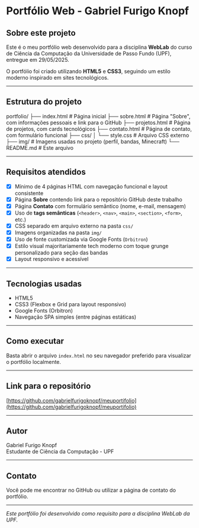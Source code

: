 # Portfólio Web - Gabriel Furigo Knopf

## Sobre este projeto

Este é o meu portfólio web desenvolvido para a disciplina **WebLab** do curso de Ciência da Computação da Universidade de Passo Fundo (UPF), entregue em 29/05/2025.

O portfólio foi criado utilizando **HTML5** e **CSS3**, seguindo um estilo moderno inspirado em sites tecnológicos.

---

## Estrutura do projeto

portfolio/
├── index.html # Página inicial
├── sobre.html # Página "Sobre", com informações pessoais e link para o GitHub
├── projetos.html # Página de projetos, com cards tecnológicos
├── contato.html # Página de contato, com formulário funcional
├── css/
│ └── style.css # Arquivo CSS externo
├── img/ # Imagens usadas no projeto (perfil, bandas, Minecraft)
└── README.md # Este arquivo


---

## Requisitos atendidos

- [x] Mínimo de 4 páginas HTML com navegação funcional e layout consistente
- [x] Página **Sobre** contendo link para o repositório GitHub deste trabalho
- [x] Página **Contato** com formulário semântico (nome, e-mail, mensagem)
- [x] Uso de **tags semânticas** (`<header>`, `<nav>`, `<main>`, `<section>`, `<form>`, etc.)
- [x] CSS separado em arquivo externo na pasta `css/`
- [x] Imagens organizadas na pasta `img/`
- [x] Uso de fonte customizada via Google Fonts (`Orbitron`)
- [x] Estilo visual majoritariamente tech moderno com toque grunge personalizado para seção das bandas
- [x] Layout responsivo e acessível

---

## Tecnologias usadas

- HTML5
- CSS3 (Flexbox e Grid para layout responsivo)
- Google Fonts (Orbitron)
- Navegação SPA simples (entre páginas estáticas)

---

## Como executar

Basta abrir o arquivo `index.html` no seu navegador preferido para visualizar o portfólio localmente.

---

## Link para o repositório

[https://github.com/gabrielfurigoknopf/meuportifolio](https://github.com/gabrielfurigoknopf/meuportifolio)

---

## Autor

Gabriel Furigo Knopf  
Estudante de Ciência da Computação - UPF

---

## Contato

Você pode me encontrar no GitHub ou utilizar a página de contato do portfólio.

---

*Este portfólio foi desenvolvido como requisito para a disciplina WebLab da UPF.*

